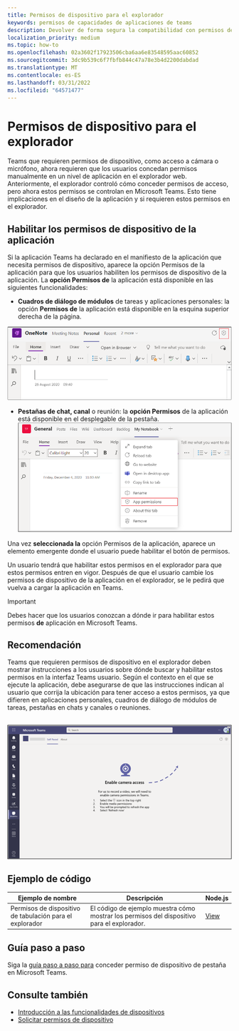 ```yaml
---
title: Permisos de dispositivo para el explorador
keywords: permisos de capacidades de aplicaciones de teams
description: Devolver de forma segura la compatibilidad con permisos de dispositivo para aplicaciones en nuestro cliente web
localization_priority: medium
ms.topic: how-to
ms.openlocfilehash: 02a3602f17923506cba6aa6e83548595aac60852
ms.sourcegitcommit: 3dc9b539c6f7fbfb844c47a78e3b4d2200dabdad
ms.translationtype: MT
ms.contentlocale: es-ES
ms.lasthandoff: 03/31/2022
ms.locfileid: "64571477"
---
```

# <a name="device-permissions-for-the-browser"></a>Permisos de dispositivo para el explorador

Teams que requieren permisos de dispositivo, como acceso a cámara o micrófono, ahora requieren que los usuarios concedan permisos manualmente en un nivel de aplicación en el explorador web. Anteriormente, el explorador controló cómo conceder permisos de acceso, pero ahora estos permisos se controlan en Microsoft Teams. Esto tiene implicaciones en el diseño de la aplicación y si requieren estos permisos en el explorador.

## <a name="enable-apps-device-permissions"></a>Habilitar los permisos de dispositivo de la aplicación

Si la aplicación Teams ha declarado en el manifiesto de la [](native-device-permissions.md#specify-permissions) aplicación que necesita permisos de dispositivo, aparece la opción Permisos  de la aplicación para que los usuarios habiliten los permisos de dispositivo de la aplicación. La **opción Permisos de** la aplicación está disponible en las siguientes funcionalidades:

* **Cuadros de diálogo de módulos** de tareas y aplicaciones personales: la opción **Permisos de** la aplicación está disponible en la esquina superior derecha de la página.
<img src="../../assets/images/tabs/apppermissions.png" alt="App permissions button" width="800"/>

* **Pestañas de chat, canal** o reunión: la **opción Permisos** de la aplicación está disponible en el desplegable de la pestaña. ![ Lista desplegable de permisos de aplicación](../../assets/images/tabs/drop-downapppermissions.png)

Una vez **seleccionada la** opción Permisos de la aplicación, aparece un elemento emergente donde el usuario puede habilitar el botón de permisos.

Un usuario tendrá que habilitar estos permisos en el explorador para que estos permisos entren en vigor. Después de que el usuario cambie los permisos de dispositivo de la aplicación en el explorador, se le pedirá que vuelva a cargar la aplicación en Teams.

> [!IMPORTANT]
> Debes hacer que los usuarios conozcan a dónde ir para habilitar estos permisos **de** aplicación en Microsoft Teams.

## <a name="recommendation"></a>Recomendación

Teams que requieren permisos de dispositivo en el explorador deben mostrar instrucciones a los usuarios sobre dónde buscar y habilitar estos permisos en la interfaz Teams usuario. Según el contexto en el que se ejecute la aplicación, debe asegurarse de que las instrucciones indican al usuario que corrija la ubicación para tener acceso a estos permisos, ya que difieren en aplicaciones personales, cuadros de diálogo de módulos de tareas, pestañas en chats y canales o reuniones.

</br>
<img src="../../assets/images/tabs/enable-access.png" alt="Enable camera access" width="800"/>

## <a name="code-sample"></a>Ejemplo de código

|Ejemplo de nombre | Descripción | Node.js |
|----------------|-----------------|--------------|
| Permisos de dispositivo de tabulación para el explorador | El código de ejemplo muestra cómo mostrar los permisos del dispositivo para el explorador. | [View](https://github.com/OfficeDev/Microsoft-Teams-Samples/tree/main/samples/tab-device-permissions/nodejs) |

## <a name="step-by-step-guide"></a>Guía paso a paso

Siga la [guía paso a paso para](../../sbs-tab-device-permissions.yml) conceder permiso de dispositivo de pestaña en Microsoft Teams.

## <a name="see-also"></a>Consulte también

* [Introducción a las funcionalidades de dispositivos](device-capabilities-overview.md)
* [Solicitar permisos de dispositivo](native-device-permissions.md)
